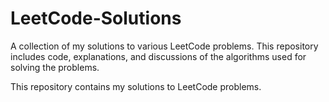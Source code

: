 # LeetCode-Solutions
A collection of my solutions to various LeetCode problems. This repository includes code, explanations, and discussions of the algorithms used for solving the problems. 

This repository contains my solutions to LeetCode problems.
